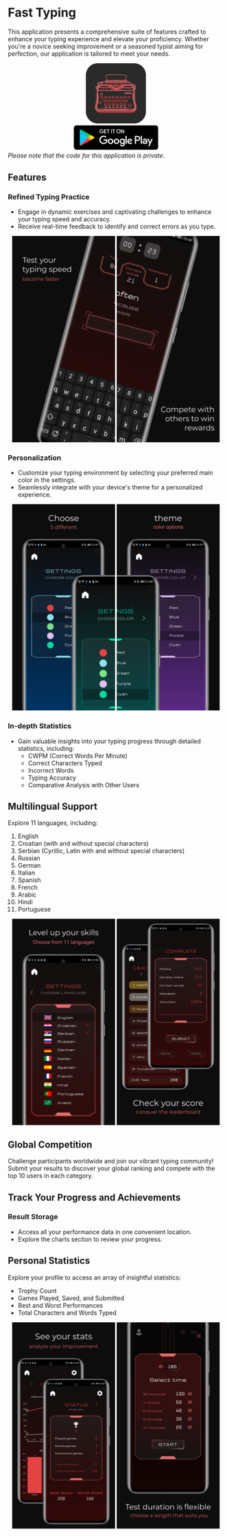 # Fast Typing
This application presents a comprehensive suite of features crafted to enhance your typing experience and elevate your proficiency. Whether you're a novice seeking improvement or a seasoned typist aiming for perfection, our application is tailored to meet your needs.

<div align="center">
  <div>
    <img src="images/icon.png" width="140"/>
  </div>
  <div>
    <a href="https://play.google.com/store/apps/details?id=com.cubeorcoding.fasttyping">
      <img src="images/getonplaystore.png" width="200"/>
    </a>
  </div>
</div>
<em>Please note that the code for this application is private.</em>

## Features

### Refined Typing Practice
- Engage in dynamic exercises and captivating challenges to enhance your typing speed and accuracy.
- Receive real-time feedback to identify and correct errors as you type.

<p align="center">
  <img src="images/image1.png" width="240"/>
  <img src="images/image2.png" width="240"/>
</p>

### Personalization
- Customize your typing environment by selecting your preferred main color in the settings.
- Seamlessly integrate with your device's theme for a personalized experience.

<p align="center">
  <img src="images/image5.png" width="240"/>
  <img src="images/image6.png" width="240"/>
</p>

### In-depth Statistics
- Gain valuable insights into your typing progress through detailed statistics, including:
  - CWPM (Correct Words Per Minute)
  - Correct Characters Typed
  - Incorrect Words
  - Typing Accuracy
  - Comparative Analysis with Other Users

## Multilingual Support

Explore 11 languages, including:
1. English
2. Croatian (with and without special characters)
3. Serbian (Cyrillic, Latin with and without special characters)
4. Russian
5. German
6. Italian
7. Spanish
8. French
9. Arabic
10. Hindi
11. Portuguese

<p align="center">
  <img src="images/image3.png" width="240"/>
  <img src="images/image4.png" width="240"/>
</p>

## Global Competition

Challenge participants worldwide and join our vibrant typing community! Submit your results to discover your global ranking and compete with the top 10 users in each category.

## Track Your Progress and Achievements

### Result Storage
- Access all your performance data in one convenient location.
- Explore the charts section to review your progress.

## Personal Statistics
Explore your profile to access an array of insightful statistics:
- Trophy Count
- Games Played, Saved, and Submitted
- Best and Worst Performances
- Total Characters and Words Typed

<p align="center">
  <img src="images/image7.png" width="240"/>
  <img src="images/image8.png" width="240"/>
</p>
